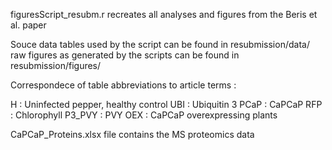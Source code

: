 figuresScript_resubm.r recreates all analyses and figures from the Beris et al. paper

Souce data tables used by the script can be found in resubmission/data/
raw figures as generated by the scripts can be found in resubmission/figures/

Correspondece of table abbreviations to article terms :

H : Uninfected pepper, healthy control
UBI : Ubiquitin 3
PCaP : CaPCaP
RFP : Chlorophyll
P3_PVY : PVY
OEX : CaPCaP overexpressing plants

CaPCaP_Proteins.xlsx file contains the MS proteomics data


